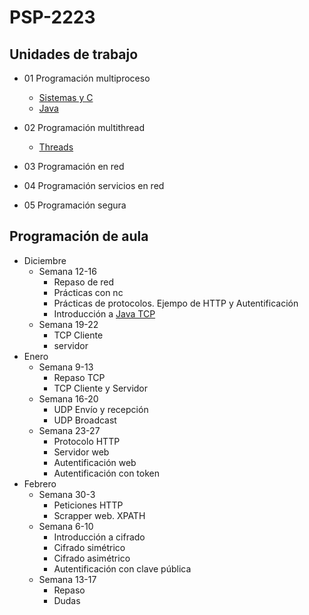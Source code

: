 # PSP-2223

## Unidades de trabajo

- 01 Programación multiproceso
  - [Sistemas y C](./UT1/README.md)
  - [Java](./UT1/README-Java.md)

- 02 Programación multithread
  - [Threads](./src/ut02hilos/)
- 03 Programación en red
- 04 Programación servicios en red
- 05 Programación segura

## Programación de aula

- Diciembre
  - Semana 12-16
  	- Repaso de red
  	- Prácticas con nc
  	- Prácticas de protocolos. Ejempo de HTTP y Autentificación
  	- Introducción a [Java TCP](https://www.geeksforgeeks.org/socket-programming-in-java/)
  - Semana 19-22
    - TCP Cliente
    - servidor
- Enero
  - Semana 9-13
	- Repaso TCP
	- TCP Cliente y Servidor
  - Semana 16-20
  	- UDP Envío y recepción
  	- UDP Broadcast
  - Semana 23-27
    - Protocolo HTTP
  	- Servidor web
  	- Autentificación web
  	- Autentificación con token  	
- Febrero
  - Semana 30-3
	- Peticiones HTTP
  	- Scrapper web. XPATH
  - Semana 6-10
  	- Introducción a cifrado
  	- Cifrado simétrico
  	- Cifrado asimétrico
  	- Autentificación con clave pública
  - Semana 13-17
  	- Repaso
	- Dudas
